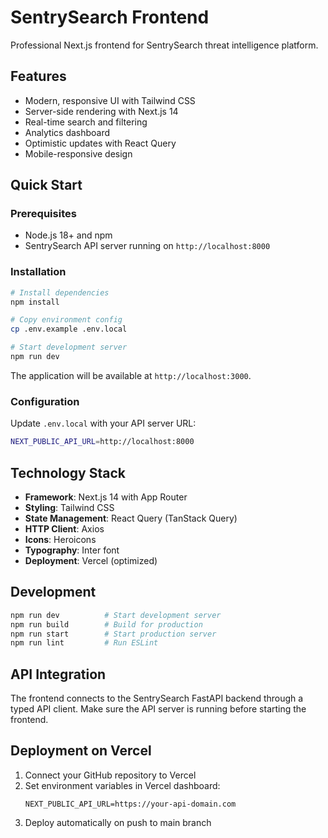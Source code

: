 # SentrySearch Frontend

Professional Next.js frontend for SentrySearch threat intelligence platform.

## Features

- Modern, responsive UI with Tailwind CSS
- Server-side rendering with Next.js 14
- Real-time search and filtering
- Analytics dashboard
- Optimistic updates with React Query
- Mobile-responsive design

## Quick Start

### Prerequisites

- Node.js 18+ and npm
- SentrySearch API server running on `http://localhost:8000`

### Installation

```bash
# Install dependencies
npm install

# Copy environment config
cp .env.example .env.local

# Start development server
npm run dev
```

The application will be available at `http://localhost:3000`.

### Configuration

Update `.env.local` with your API server URL:

```bash
NEXT_PUBLIC_API_URL=http://localhost:8000
```

## Technology Stack

- **Framework**: Next.js 14 with App Router
- **Styling**: Tailwind CSS
- **State Management**: React Query (TanStack Query)
- **HTTP Client**: Axios
- **Icons**: Heroicons
- **Typography**: Inter font
- **Deployment**: Vercel (optimized)

## Development

```bash
npm run dev          # Start development server
npm run build        # Build for production
npm run start        # Start production server
npm run lint         # Run ESLint
```

## API Integration

The frontend connects to the SentrySearch FastAPI backend through a typed API client. Make sure the API server is running before starting the frontend.

## Deployment on Vercel

1. Connect your GitHub repository to Vercel
2. Set environment variables in Vercel dashboard:
   ```
   NEXT_PUBLIC_API_URL=https://your-api-domain.com
   ```
3. Deploy automatically on push to main branch
